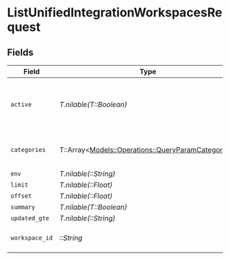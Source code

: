 # ListUnifiedIntegrationWorkspacesRequest


## Fields

| Field                                                                                                 | Type                                                                                                  | Required                                                                                              | Description                                                                                           |
| ----------------------------------------------------------------------------------------------------- | ----------------------------------------------------------------------------------------------------- | ----------------------------------------------------------------------------------------------------- | ----------------------------------------------------------------------------------------------------- |
| `active`                                                                                              | *T.nilable(T::Boolean)*                                                                               | :heavy_minus_sign:                                                                                    | Filter the results for only the workspace's active integrations                                       |
| `categories`                                                                                          | T::Array<[Models::Operations::QueryParamCategories](../../models/operations/queryparamcategories.md)> | :heavy_minus_sign:                                                                                    | Filter the results on these categories                                                                |
| `env`                                                                                                 | *T.nilable(::String)*                                                                                 | :heavy_minus_sign:                                                                                    | N/A                                                                                                   |
| `limit`                                                                                               | *T.nilable(::Float)*                                                                                  | :heavy_minus_sign:                                                                                    | N/A                                                                                                   |
| `offset`                                                                                              | *T.nilable(::Float)*                                                                                  | :heavy_minus_sign:                                                                                    | N/A                                                                                                   |
| `summary`                                                                                             | *T.nilable(T::Boolean)*                                                                               | :heavy_minus_sign:                                                                                    | N/A                                                                                                   |
| `updated_gte`                                                                                         | *T.nilable(::String)*                                                                                 | :heavy_minus_sign:                                                                                    | N/A                                                                                                   |
| `workspace_id`                                                                                        | *::String*                                                                                            | :heavy_check_mark:                                                                                    | The ID of the workspace                                                                               |